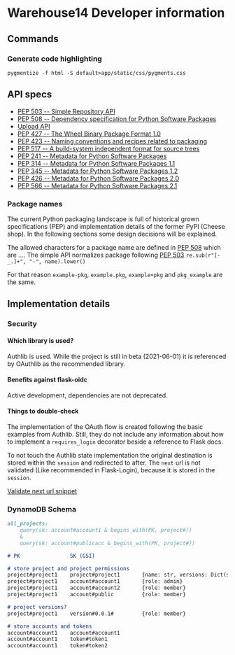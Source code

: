 # Warehouse14 Developer information

## Commands

### Generate code highlighting
```
pygmentize -f html -S default>app/static/css/pygments.css
```

## API specs

* [PEP 503 -- Simple Repository API](https://www.python.org/dev/peps/pep-0503/)
* [PEP 508 -- Dependency specification for Python Software Packages](https://www.python.org/dev/peps/pep-0508/)
* [Upload API](https://warehouse.pypa.io/api-reference/legacy.html#upload-api)
* [PEP 427 -- The Wheel Binary Package Format 1.0](https://www.python.org/dev/peps/pep-0427/#file-name-convention)
* [PEP 423 -- Naming conventions and recipes related to packaging](https://www.python.org/dev/peps/pep-0423/)
* [PEP 517 -- A build-system independent format for source trees](https://www.python.org/dev/peps/pep-0517/)
* [PEP 241 -- Metadata for Python Software Packages](https://www.python.org/dev/peps/pep-0241/)
* [PEP 314 -- Metadata for Python Software Packages 1.1](https://www.python.org/dev/peps/pep-0314/)
* [PEP 345 -- Metadata for Python Software Packages 1.2](https://www.python.org/dev/peps/pep-0345/)
* [PEP 426 -- Metadata for Python Software Packages 2.0](https://www.python.org/dev/peps/pep-0426/)
* [PEP 566 -- Metadata for Python Software Packages 2.1](https://www.python.org/dev/peps/pep-0566/)

### Package names
The current Python packaging landscape is full of historical grown specifications (PEP) and implementation details
of the former PyPI (Cheese shop). In the following sections some design decisions will be explained.

The allowed characters for a package name are defined in [PEP 508](https://www.python.org/dev/peps/pep-0508/#names)
which are ....
The simple API normalizes package following [PEP 503](https://www.python.org/dev/peps/pep-0503/#normalized-names) `re.sub(r"[-_.]+", "-", name).lower()`

For that reason `example-pkg`, `example.pkg`, `example+pkg` and `pkg_example` are the same. 

## Implementation details


### Security

#### Which library is used?
Authlib is used. While the project is still in beta (2021-06-01) it is referenced by OAuthlib as the recommended library.

#### Benefits against flask-oidc
Active development, dependencies are not deprecated.

#### Things to double-check
The implementation of the OAuth flow is created following the basic examples from Authlib.
Still, they do not include any information about how to implement a `requires_login` decorator beside a reference to Flask docs.

To not touch the Authlib state implementation the original destination is stored within the `session` and redirected to after.
The `next` url is not validated (Like recommended in Flask-Login), because it is stored in the `session`.

[Validate next url snippet](https://web.archive.org/web/20190128010142/http://flask.pocoo.org/snippets/62/)



### DynamoDB Schema
```markdown
all_projects: 
    query(sk: account#account1 & begins_with(PK, project#)) 
    & 
    query(sk: account#publicacc & begins_with(PK, project#))

# PK                SK (GSI)

# store project and project permissions
project#project1    project#project1       {name: str, versions: Dict(str, Version)}
project#project1    account#account1       {role: admin}
project#project1    account#account2       {role: member}
project#project1    account#public         {role: member}

# project versions?
project#project1    version#0.0.1#         {role: member}

# store accounts and tokens
account#account1    account#account1
account#account1    token#token1
account#account1    token#token2
```

